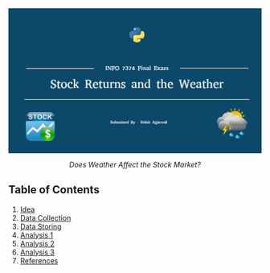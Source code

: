 <img src="extra/cover.jpg" alt="alt text" align="middle"/>
<p align="center"><i>Does Weather Affect the Stock Market? </i></p>

## Table of Contents
1. [Idea](#1-Idea)
2. [Data Collection](#2-Data-Collection)
3. [Data Storing](#3-Data-Storing)
4. [Analysis 1](#4-Analysis-1)
5. [Analysis 2](#5-Analysis-2)
6. [Analysis 3](#6-Analysis-3)
7. [References](#7-references)

